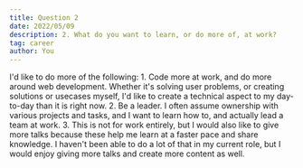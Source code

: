 ```yaml
---
title: Question 2
date: 2022/05/09
description: 2. What do you want to learn, or do more of, at work?
tag: career
author: You
---
```


I'd like to do more of the following:
    1. Code more at work, and do more around web development. Whether it's solving user problems, or creating solutions or usecases myself, I'd like to create a technical aspect to my day-to-day than it is right now.
    2. Be a leader. I often assume ownership with various projects and tasks, and I want to learn how to, and actually lead a team at work.
    3. This is not for work entirely, but I would also like to give more talks because these help me learn at a faster pace and share knowledge. I haven't been able to do a lot of that in my current role, but I would enjoy giving more talks and create more content as well.